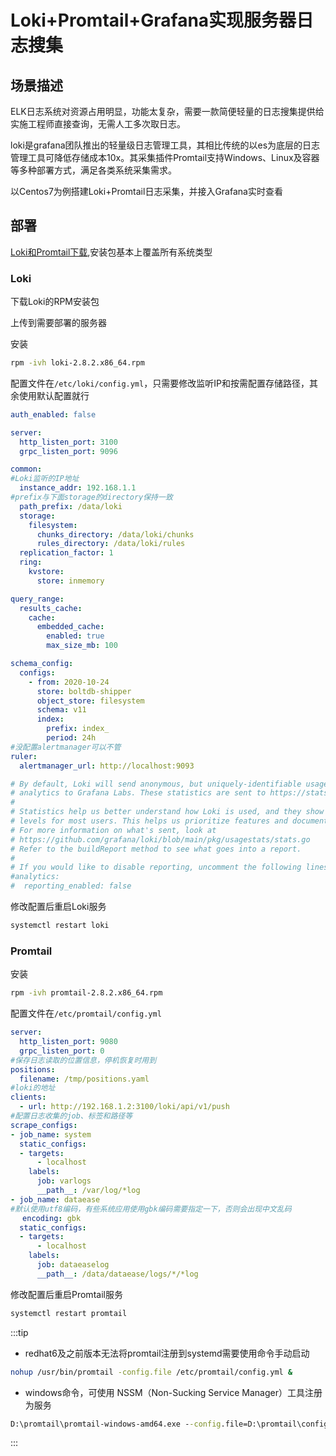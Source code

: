 # Loki+Promtail+Grafana实现服务器日志搜集

## 场景描述

ELK日志系统对资源占用明显，功能太复杂，需要一款简便轻量的日志搜集提供给实施工程师直接查询，无需人工多次取日志。

loki是grafana团队推出的轻量级日志管理工具，其相比传统的以es为底层的日志管理工具可降低存储成本10x。其采集插件Promtail支持Windows、Linux及容器等多种部署方式，满足各类系统采集需求。

以Centos7为例搭建Loki+Promtail日志采集，并接入Grafana实时查看

## 部署

[Loki和Promtail下载](https://github.com/grafana/loki/releases/),安装包基本上覆盖所有系统类型

### Loki

下载Loki的RPM安装包

上传到需要部署的服务器

安装
```bash
rpm -ivh loki-2.8.2.x86_64.rpm 
```

配置文件在`/etc/loki/config.yml`，只需要修改监听IP和按需配置存储路径，其余使用默认配置就行

```yml 
auth_enabled: false

server:
  http_listen_port: 3100
  grpc_listen_port: 9096

common:
#Loki监听的IP地址
  instance_addr: 192.168.1.1
#prefix与下面storage的directory保持一致
  path_prefix: /data/loki
  storage:
    filesystem:
      chunks_directory: /data/loki/chunks
      rules_directory: /data/loki/rules
  replication_factor: 1
  ring:
    kvstore:
      store: inmemory

query_range:
  results_cache:
    cache:
      embedded_cache:
        enabled: true
        max_size_mb: 100

schema_config:
  configs:
    - from: 2020-10-24
      store: boltdb-shipper
      object_store: filesystem
      schema: v11
      index:
        prefix: index_
        period: 24h
#没配置alertmanager可以不管
ruler:
  alertmanager_url: http://localhost:9093

# By default, Loki will send anonymous, but uniquely-identifiable usage and configuration
# analytics to Grafana Labs. These statistics are sent to https://stats.grafana.org/
#
# Statistics help us better understand how Loki is used, and they show us performance
# levels for most users. This helps us prioritize features and documentation.
# For more information on what's sent, look at
# https://github.com/grafana/loki/blob/main/pkg/usagestats/stats.go
# Refer to the buildReport method to see what goes into a report.
#
# If you would like to disable reporting, uncomment the following lines:
#analytics:
#  reporting_enabled: false
```
修改配置后重启Loki服务
```bash
systemctl restart loki
```
### Promtail

安装
```bash
rpm -ivh promtail-2.8.2.x86_64.rpm
```

配置文件在`/etc/promtail/config.yml`

```yml
server:
  http_listen_port: 9080
  grpc_listen_port: 0
#保存日志读取的位置信息，停机恢复时用到
positions:
  filename: /tmp/positions.yaml
#loki的地址
clients:
  - url: http://192.168.1.2:3100/loki/api/v1/push
#配置日志收集的job、标签和路径等
scrape_configs:
- job_name: system
  static_configs:
  - targets:
      - localhost
    labels:
      job: varlogs
      __path__: /var/log/*log
- job_name: dataease
#默认使用utf8编码，有些系统应用使用gbk编码需要指定一下，否则会出现中文乱码
 　encoding: gbk
  static_configs:
  - targets:
      - localhost
    labels:
      job: dataeaselog
      __path__: /data/dataease/logs/*/*log
```
修改配置后重启Promtail服务
```bash
systemctl restart promtail
```

:::tip
* redhat6及之前版本无法将promtail注册到systemd需要使用命令手动启动
```bash
nohup /usr/bin/promtail -config.file /etc/promtail/config.yml &
```
* windows命令，可使用 NSSM（Non-Sucking Service Manager）工具注册为服务
```bat
D:\promtail\promtail-windows-amd64.exe --config.file=D:\promtail\config\config.yml
```
:::
